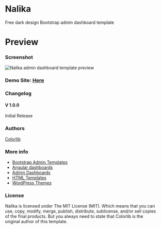# Nalika
Free dark design Bootstrap admin dashboard template

# Preview

### Screenshot

![Nalika admin dashboard template preview](https://colorlib.com/wp/wp-content/uploads/sites/2/nalika-simple-free-bootstrap-admin-dashboard.jpg)


### Demo Site: [Here](https://colorlib.com/polygon/nalika/index.html)

### Changelog
#### V 1.0.0
Initial Release
### Authors
[Colorlib](https://colorlib.com)

### More info
- [Bootstrap Admin Templates](https://colorlib.com/wp/free-bootstrap-admin-dashboard-templates/)
- [Angular dashboards](https://colorlib.com/wp/angularjs-admin-templates/)
- [Admin Dashboards](https://colorlib.com/wp/free-html5-admin-dashboard-templates/)
- [HTML Templates](https://colorlib.com/wp/templates/)
- [WordPress Themes](https://colorlib.com/wp/free-wordpress-themes/)

### License

Nalika is licensed under The MIT License (MIT). Which means that you can use, copy, modify, merge, publish, distribute, sublicense, and/or sell copies of the final products. But you always need to state that Colorlib is the original author of this template.
